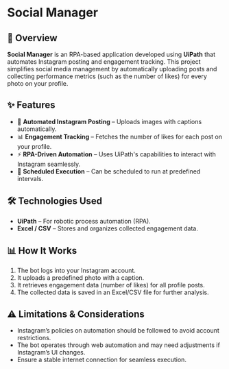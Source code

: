 # Social Manager

## 📌 Overview
**Social Manager** is an RPA-based application developed using **UiPath** that automates Instagram posting and engagement tracking. This project simplifies social media management by automatically uploading posts and collecting performance metrics (such as the number of likes) for every photo on your profile.

## ✨ Features
- 📸 **Automated Instagram Posting** – Uploads images with captions automatically.
- 📊 **Engagement Tracking** – Fetches the number of likes for each post on your profile.
- ⚡ **RPA-Driven Automation** – Uses UiPath's capabilities to interact with Instagram seamlessly.
- 🔄 **Scheduled Execution** – Can be scheduled to run at predefined intervals.

## 🛠️ Technologies Used
- **UiPath** – For robotic process automation (RPA).
- **Excel / CSV** – Stores and organizes collected engagement data.

## 📊 How It Works
1. The bot logs into your Instagram account.
2. It uploads a predefined photo with a caption.
3. It retrieves engagement data (number of likes) for all profile posts.
4. The collected data is saved in an Excel/CSV file for further analysis.

## ⚠️ Limitations & Considerations
- Instagram’s policies on automation should be followed to avoid account restrictions.
- The bot operates through web automation and may need adjustments if Instagram’s UI changes.
- Ensure a stable internet connection for seamless execution.
